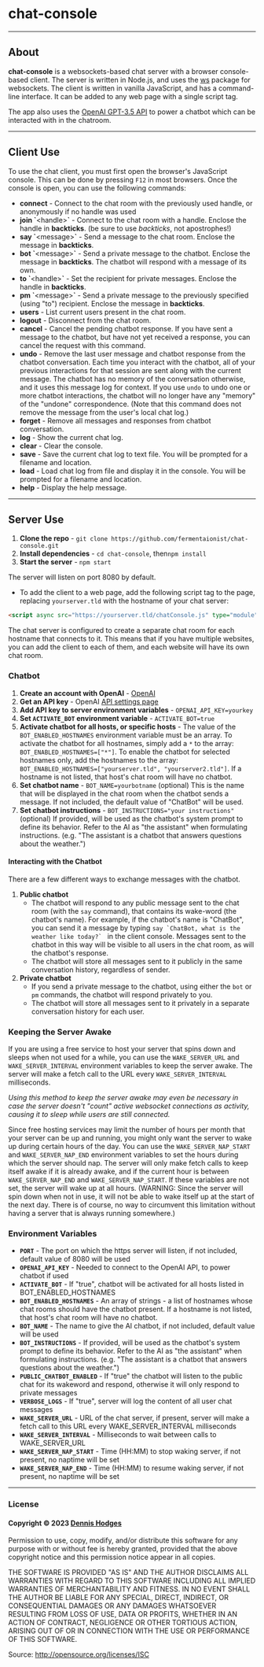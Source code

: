 # chat-console
---

## About

**chat-console** is a websockets-based chat server with a browser console-based client. The server is written in Node.js, and uses the [ws](https://www.npmjs.com/package/ws) package for websockets. The client is written in vanilla JavaScript, and has a command-line interface. It can be added to any web page with a single script tag.

The app also uses the [OpenAI GPT-3.5 API](https://platform.openai.com/docs/api-reference/) to power a chatbot which can be interacted with in the chatroom.

---

## Client Use

To use the chat client, you must first open the browser's JavaScript console. This can be done by pressing `F12` in most browsers. Once the console is open, you can use the following commands:

- **connect** - Connect to the chat room with the previously used handle, or anonymously if no handle was used
- **join \`**\<handle>**\`** - Connect to the chat room with a handle. Enclose the handle in **backticks**. (be sure to use *backticks*, not apostrophes!)
- **say \`**\<message>**\`** - Send a message to the chat room. Enclose the message in **backticks**.
- **bot \`**\<message>**\`** - Send a private message to the chatbot. Enclose the message in **backticks**. The chatbot will respond with a message of its own.
- **to \`**\<handle>**\`** - Set the recipient for private messages. Enclose the handle in **backticks**.
- **pm \`**\<message>**\`** - Send a private message to the previously specified (using "to") recipient. Enclose the message in **backticks**.
- **users** - List current users present in the chat room.
- **logout** - Disconnect from the chat room.
- **cancel** - Cancel the pending chatbot response. If you have sent a message to the chatbot, but have not yet received a response, you can cancel the request with this command.
- **undo** - Remove the last user message and chatbot response from the chatbot conversation. Each time you interact with the chatbot, all of your previous interactions for that session are sent along with the current message. The chatbot has no memory of the conversation otherwise, and it uses this message log for context. If you use `undo` to undo one or more chatbot interactions, the chatbot will no longer have any "memory" of the "undone" correspondence. (Note that this command does not remove the message from the user's local chat log.)
- **forget** - Remove all messages and responses from chatbot conversation.
- **log** - Show the current chat log.
- **clear** - Clear the console.
- **save** - Save the current chat log to text file. You will be prompted for a filename and location.
- **load** - Load chat log from file and display it in the console. You will be prompted for a filename and location.
- **help** - Display the help message.

---

## Server Use

1. **Clone the repo** - `git clone https://github.com/fermentaionist/chat-console.git`
2. **Install dependencies** - `cd chat-console`, then`npm install`
3. **Start the server** - `npm start`

The server will listen on port 8080 by default.

* To add the client to a web page, add the following script tag to the page, replacing `yourserver.tld` with the hostname of your chat server:

```html
<script async src="https://yourserver.tld/chatConsole.js" type="module" ></script>
```

The chat server is configured to create a separate chat room for each hostname that connects to it. This means that if you have multiple websites, you can add the client to each of them, and each website will have its own chat room.

### Chatbot

1. **Create an account with OpenAI** - [OpenAI](https://platform.openai.com/)
2. **Get an API key** - OpenAI [API settings page](https://platform.openai.com/account/api-keys)
3. **Add API key to server environment variables** - `OPENAI_API_KEY=yourkey`
4. **Set `ACTIVATE_BOT` environment variable** - `ACTIVATE_BOT=true`
5. **Activate chatbot for all hosts, or specific hosts** - The value of the `BOT_ENABLED_HOSTNAMES` environment variable must be an array. To activate the chatbot for all hostnames, simply add a `*` to the array: `BOT_ENABLED_HOSTNAMES=["*"]`. To enable the chatbot for selected hostnames only, add the hostnames to the array: `BOT_ENABLED_HOSTNAMES=["yourserver.tld", "yourserver2.tld"]`. If a hostname is not listed, that host's chat room will have no chatbot.
6. **Set chatbot name** - `BOT_NAME=yourbotname` (optional) This is the name that will be displayed in the chat room when the chatbot sends a message. If not included, the default value of "ChatBot" will be used.
7. **Set chatbot instructions** - `BOT_INSTRUCTIONS="your instructions"` (optional) If provided, will be used as the chatbot's system prompt to define its behavior. Refer to the AI as "the assistant" when formulating instructions. (e.g. "The assistant is a chatbot that answers questions about the weather.")

#### Interacting with the Chatbot
  There are a few different ways to exchange messages with the chatbot. 
  1. **Public chatbot**
      * The chatbot will respond to any public message sent to the chat room (with the `say` command), that contains its wake-word (the chatbot's name). For example, if the chatbot's name is "ChatBot", you can send it a message by typing ````say `ChatBot, what is the weather like today?` ```` in the client console. Messages sent to the chatbot in this way will be visible to all users in the chat room, as will the chatbot's response.
      * The chatbot will store all messages sent to it publicly in the same conversation history, regardless of sender.
  2. **Private chatbot**
      * If you send a private message to the chatbot, using either the `bot` or `pm` commands, the chatbot will respond privately to you. 
      * The chatbot will store all messages sent to it privately in a separate conversation history for each user.

### Keeping the Server Awake
If you are using a free service to host your server that spins down and sleeps when not used for a while, you can use the `WAKE_SERVER_URL` and `WAKE_SERVER_INTERVAL` environment variables to keep the server awake. The server will make a fetch call to the URL every `WAKE_SERVER_INTERVAL` milliseconds. 

*Using this method to keep the server awake may even be necessary in case the server doesn't "count" active websocket connections as activity, causing it to sleep while users are still connected.*

Since free hosting services may limit the number of hours per month that your server can be up and running, you might only want the server to wake up during certain hours of the day. You can use the `WAKE_SERVER_NAP_START` and `WAKE_SERVER_NAP_END` environment variables to set the hours during which the server should nap. The server will only make fetch calls to keep itself awake if it is already awake, and if the current hour is between `WAKE_SERVER_NAP_END` and `WAKE_SERVER_NAP_START`. If these variables are not set, the server will wake up at all hours. (WARNING: Since the server will spin down when not in use, it will not be able to wake itself up at the start of the next day. There is of course, no way to circumvent this limitation without having a server that is always running somewhere.)

### Environment Variables

- **`PORT`** - The port on which the https server will listen, if not included, default value of 8080 will be used
- **`OPENAI_API_KEY`** - Needed to connect to the OpenAI API, to power chatbot if used
- **`ACTIVATE_BOT`** - If "true", chatbot will be activated for all hosts listed in BOT_ENABLED_HOSTNAMES
- **`BOT_ENABLED_HOSTNAMES`** - An array of strings - a list of hostnames whose chat rooms should have the chatbot present. If a hostname is not listed, that host's chat room will have no chatbot.
- **`BOT_NAME`** - The name to give the AI chatbot, if not included, default value will be used
- **`BOT_INSTRUCTIONS`** - If provided, will be used as the chatbot's system prompt to define its behavior. Refer to the AI as "the assistant" when formulating instructions. (e.g. "The assistant is a chatbot that answers questions about the weather.")
- **`PUBLIC_CHATBOT_ENABLED`** - If "true" the chatbot will listen to the public chat for its wakeword and respond, otherwise it will only respond to private messages
- **`VERBOSE_LOGS`** - If "true", server will log the content of all user chat messages
- **`WAKE_SERVER_URL`** - URL of the chat server, if present, server will make a fetch call to this URL every WAKE_SERVER_INTERVAL milliseconds
- **`WAKE_SERVER_INTERVAL`** - Milliseconds to wait between calls to WAKE_SERVER_URL
- **`WAKE_SERVER_NAP_START`** - Time (HH:MM) to stop waking server, if not present, no naptime will be set
- **`WAKE_SERVER_NAP_END`** - Time (HH:MM) to resume waking server, if not present, no naptime will be set

---

### License

#### Copyright © 2023 [Dennis Hodges](https://dennis-hodges.com)

Permission to use, copy, modify, and/or distribute this software for any purpose with or without fee is hereby granted, provided that the above copyright notice and this permission notice appear in all copies.

THE SOFTWARE IS PROVIDED "AS IS" AND THE AUTHOR DISCLAIMS ALL WARRANTIES WITH REGARD TO THIS SOFTWARE INCLUDING ALL IMPLIED WARRANTIES OF MERCHANTABILITY AND FITNESS. IN NO EVENT SHALL THE AUTHOR BE LIABLE FOR ANY SPECIAL, DIRECT, INDIRECT, OR CONSEQUENTIAL DAMAGES OR ANY DAMAGES WHATSOEVER RESULTING FROM LOSS OF USE, DATA OR PROFITS, WHETHER IN AN ACTION OF CONTRACT, NEGLIGENCE OR OTHER TORTIOUS ACTION, ARISING OUT OF OR IN CONNECTION WITH THE USE OR PERFORMANCE OF THIS SOFTWARE.

Source: http://opensource.org/licenses/ISC